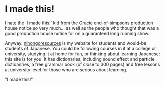 # I made this!

I hate the 'I made this!' kid from the Gracie end-of-simpsons production house notice so very much... as well as the people who thought that was a good production house notice for on a guaranteed long running show.

Anyway. <a href="http://www.nihongoresources.com" target="_blank">nihongoresources</a> is my website for students and would-be students of Japanese. You could be following courses in it at a college or university, studying it at home for fun, or thinking about learning Japanese: this site is for you. It has dictionaries, including sound effect and particle dictioanries, a free grammar book (of close to 300 pages) and free lessons at university level for those who are serious about learning.

"I made this!"